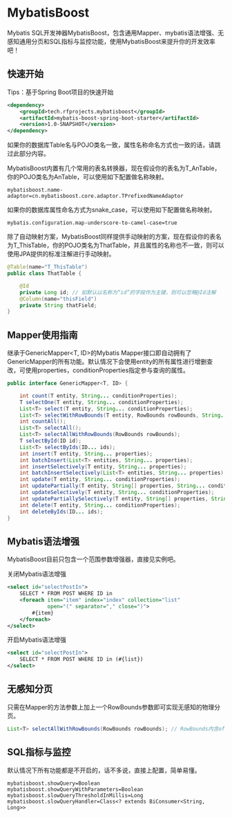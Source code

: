 # MybatisBoost

Mybatis SQL开发神器MybatisBoost，包含通用Mapper、mybatis语法增强、无感知通用分页和SQL指标与监控功能，使用MybatisBoost来提升你的开发效率吧！

## 快速开始

Tips：基于Spring Boot项目的快速开始

```xml
<dependency>
    <groupId>tech.rfprojects.mybatisboost</groupId>
    <artifactId>mybatis-boost-spring-boot-starter</artifactId>
    <version>1.0-SNAPSHOT</version>
</dependency>
```

如果你的数据库Table名与POJO类名一致，属性名称命名方式也一致的话，请跳过此部分内容。

MybatisBoost内置有几个常用的表名转换器，现在假设你的表名为T_AnTable，你的POJO类名为AnTable，可以使用如下配置做名称映射。

```
mybatisboost.name-adaptor=cn.mybatisboost.core.adaptor.TPrefixedNameAdaptor
```

如果你的数据库属性命名方式为snake_case，可以使用如下配置做名称映射。

```
mybatis.configuration.map-underscore-to-camel-case=true
```

除了自动映射方案，MybatisBoost同样提供手动映射的方案，现在假设你的表名为T_ThisTable，你的POJO类名为ThatTable，并且属性的名称也不一致，则可以使用JPA提供的标准注解进行手动映射。

```java
@Table(name="T_ThisTable")
public class ThatTable {

    @Id
    private Long id; // 如默认以名称为“id”的字段作为主键，则可以忽略@Id注解
    @Column(name="thisField")
    private String thatField;
}
```

## Mapper使用指南

继承于GenericMapper<T, ID>的Mybatis Mapper接口即自动拥有了GenericMapper的所有功能。默认情况下会使用entity的所有属性进行增删查改，可使用properties，conditionProperties指定参与查询的属性。

```java
public interface GenericMapper<T, ID> {

    int count(T entity, String... conditionProperties);
    T selectOne(T entity, String... conditionProperties);
    List<T> select(T entity, String... conditionProperties);
    List<T> selectWithRowBounds(T entity, RowBounds rowBounds, String... conditionProperties);
    int countAll();
    List<T> selectAll();
    List<T> selectAllWithRowBounds(RowBounds rowBounds);
    T selectById(ID id);
    List<T> selectByIds(ID... ids);
    int insert(T entity, String... properties);
    int batchInsert(List<T> entities, String... properties);
    int insertSelectively(T entity, String... properties);
    int batchInsertSelectively(List<T> entities, String... properties);
    int update(T entity, String... conditionProperties);
    int updatePartially(T entity, String[] properties, String... conditionProperties);
    int updateSelectively(T entity, String... conditionProperties);
    int updatePartiallySelectively(T entity, String[] properties, String... conditionProperties);
    int delete(T entity, String... conditionProperties);
    int deleteByIds(ID... ids);
}
```

## Mybatis语法增强

MybatisBoost目前只包含一个范围参数增强器，直接见实例吧。

关闭Mybatis语法增强
```xml
<select id="selectPostIn">
    SELECT * FROM POST WHERE ID in
    <foreach item="item" index="index" collection="list"
             open="(" separator="," close=")">
        #{item}
    </foreach>
</select>
```

开启Mybatis语法增强
```xml
<select id="selectPostIn">
    SELECT * FROM POST WHERE ID in (#{list})
</select>
```

## 无感知分页

只需在Mapper的方法参数上加上一个RowBounds参数即可实现无感知的物理分页。

```java
List<T> selectAllWithRowBounds(RowBounds rowBounds); // RowBounds内含offset和limit字段
```

## SQL指标与监控

默认情况下所有功能都是不开启的，话不多说，直接上配置，简单易懂。

```
mybatisboost.showQuery=Boolean
mybatisboost.showQueryWithParameters=Boolean
mybatisboost.slowQueryThresholdInMillis=Long
mybatisboost.slowQueryHandler=Class<? extends BiConsumer<String, Long>>
```